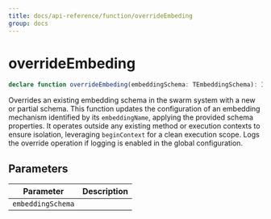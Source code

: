 ```yaml
---
title: docs/api-reference/function/overrideEmbeding
group: docs
---
```


# overrideEmbeding

```ts
declare function overrideEmbeding(embeddingSchema: TEmbeddingSchema): IEmbeddingSchema;
```

Overrides an existing embedding schema in the swarm system with a new or partial schema.
This function updates the configuration of an embedding mechanism identified by its `embeddingName`, applying the provided schema properties.
It operates outside any existing method or execution contexts to ensure isolation, leveraging `beginContext` for a clean execution scope.
Logs the override operation if logging is enabled in the global configuration.

## Parameters

| Parameter | Description |
|-----------|-------------|
| `embeddingSchema` | |
